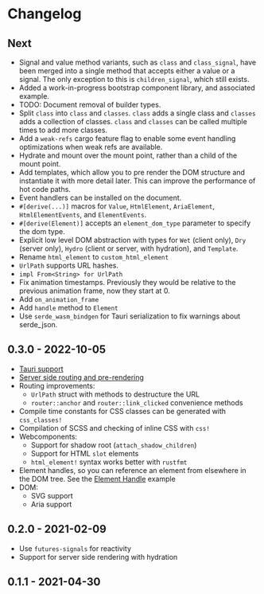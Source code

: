 # Changelog

## Next

<!-- TODO: Reword and link to examples -->
- Signal and value method variants, such as `class` and `class_signal`, have been merged into a single method that accepts either a value or a signal. The only exception to this is `children_signal`, which still exists.
- Added a work-in-progress bootstrap component library, and associated example.
- TODO: Document removal of builder types.
- Split `class` into `class` and `classes`. `class` adds a single class and `classes` adds a collection of classes. `class` and `classes` can be called multiple times to add more classes.
- Add a `weak-refs` cargo feature flag to enable some event handling optimizations when weak refs are available.
- Hydrate and mount over the mount point, rather than a child of the mount point.
- Add templates, which allow you to pre render the DOM structure and instantiate it with more detail later. This can improve the performance of hot code paths.
- Event handlers can be installed on the document.
- `#[derive(...)]` macros for `Value`, `HtmlElement`, `AriaElement`, `HtmlElementEvents`, and `ElementEvents`.
- `#[derive(Element)]` accepts an `element_dom_type` parameter to specify the dom type.
- Explicit low level DOM abstraction with types for `Wet` (client only), `Dry` (server only), `Hydro` (client or server, with hydration), and `Template`.
- Rename `html_element` to `custom_html_element`
- `UrlPath` supports URL hashes.
- `impl From<String> for UrlPath`
- Fix animation timestamps. Previously they would be relative to the previous animation frame, now they start at 0.
- Add `on_animation_frame`
- Add `handle` method to `Element`
- Use `serde_wasm_bindgen` for Tauri serialization to fix warnings about serde_json.

## 0.3.0 - 2022-10-05

- [Tauri support](https://github.com/silkenweb/tauri-example)
- [Server side routing and pre-rendering](https://github.com/silkenweb/ssr-example)
- Routing improvements:
  - `UrlPath` struct with methods to destructure the URL
  - `router::anchor` and `router::link_clicked` convenience methods
- Compile time constants for CSS classes can be generated with `css_classes!`
- Compilation of SCSS and checking of inline CSS with `css!`
- Webcomponents:
  - Support for shadow root (`attach_shadow_children`)
  - Support for HTML `slot` elements
  - `html_element!` syntax works better with `rustfmt`
- Element handles, so you can reference an element from elsewhere in the DOM tree. See the [Element Handle](examples/element-handle) example
- DOM:
  - SVG support
  - Aria support

## 0.2.0 - 2021-02-09

- Use `futures-signals` for reactivity
- Support for server side rendering with hydration

## 0.1.1 - 2021-04-30
